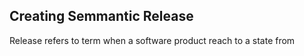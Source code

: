 ## Creating Semmantic Release 
Release refers to term when a software product reach to a state from 